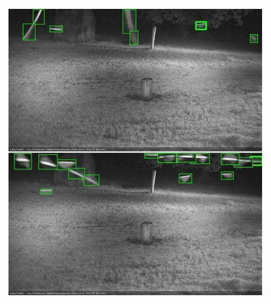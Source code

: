 ![20201003-183614-184620](in2/20201003/20201003-183614-184620_0_.jpg)
![20201003-184626-185627](in2/20201003/20201003-184626-185627_0_.jpg)
